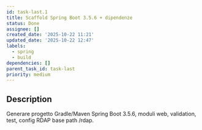 ```yaml
---
id: task-last.1
title: Scaffold Spring Boot 3.5.6 + dipendenze
status: Done
assignee: []
created_date: '2025-10-22 11:21'
updated_date: '2025-10-22 12:47'
labels:
  - spring
  - build
dependencies: []
parent_task_id: task-last
priority: medium
---
```


## Description

<!-- SECTION:DESCRIPTION:BEGIN -->
Generare progetto Gradle/Maven Spring Boot 3.5.6, moduli web, validation, test, config RDAP base path /rdap.
<!-- SECTION:DESCRIPTION:END -->
